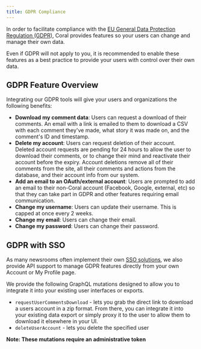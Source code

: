 ```yaml
---
title: GDPR Compliance
---
```


In order to facilitate compliance with the
[EU General Data Protection Regulation (GDPR)](https://www.eugdpr.org/), Coral
provides features so your users can change and manage their own data.

Even if GDPR will not apply to you, it is recommended to enable these
features as a best practice to provide your users with control over their own
data.

## GDPR Feature Overview

Integrating our GDPR tools will give your users and organizations the following benefits:

- **Download my comment data**: Users can request a download of their comments. An email with a link is emailed to them to download a CSV with each comment they've made, what story it was made on, and the comment's ID and timestamp.
- **Delete my account**: Users can request deletion of their account. Deleted account requests are pending for 24 hours to allow the user to download their comments, or to change their mind and reactivate their account before the expiry. Account deletions remove all of their comments from the site, all their comments and actions from the database, and their account info from our system.
- **Add an email to an OAuth/external account**: Users are prompted to add an email to their non-Coral account (Facebook, Google, external, etc) so that they can take part in GDPR and other features requiring email communication.
- **Change my username**: Users can update their username. This is capped at once every 2 weeks.
- **Change my email**: Users can change their email.
- **Change my password**: Users can change their password.

## GDPR with SSO

As many newsrooms often implement their own [SSO solutions](/sso),
we also provide API support to manage GDPR features directly from your own Account or My Profile page.

We provide the following GraphQL mutations designed to allow you to integrate it into your existing user
interfaces or exports.

- `requestUserCommentsDownload` - lets you grab the direct link to download a users
  account in a zip format. From there, you can integrate it into your existing
  data export or simply proxy it to the user to allow them to download it
  elsewhere in your UI.
- `deleteUserAccount` - lets you delete the specified user

**Note: These mutations require an administrative token**
